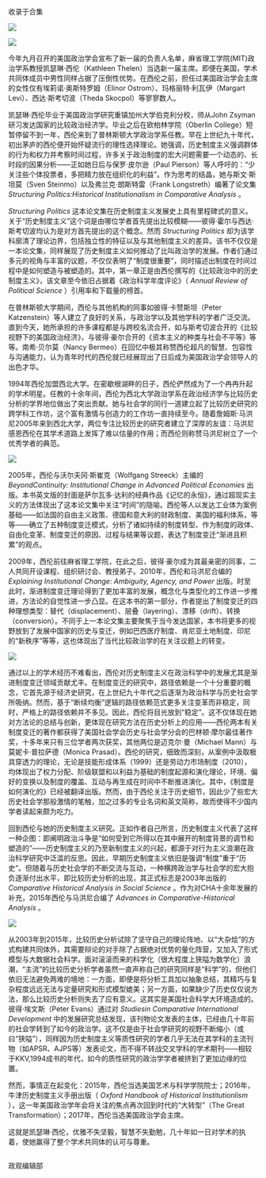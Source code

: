 

收录于合集

<img src='/images/626/2.png' width='auto' />

![](/images/626/3.jpeg)

今年九月召开的美国政治学会宣布了新一届的负责人名单，麻省理工学院(MIT)政治学系教授凯瑟琳·西伦（Kathleen
Thelen）当选新一届主席。即便在美国，学术共同体成员中男性同样占据了压倒性优势。在西伦之前，担任过美国政治学会主席的女性仅有埃莉诺·奥斯特罗姆（Elinor
Ostrom）、玛格丽特·利瓦伊（Margart Levi）、西达·斯考切波（Theda Skocpol）等寥寥数人。

凯瑟琳·西伦毕业于美国政治学研究重镇加州大学伯克利分校，师从John Zsyman研习发达国家的比较政治经济学。毕业之后在欧柏林学院（Oberlin
College）短暂停留不到一年，西伦来到了普林斯顿大学政治学系任教。早在上世纪九十年代，初出茅庐的西伦便开始怀疑流行的理性选择理论。她强调，历史制度主义强调群体的行为和权力并考察时间过程，许多关于政治制度的宏大问题需要一个动态的、长时段的因果分析——正如她日后与保罗·皮尔逊（Paul
Pierson）等人呼吁的：“少关注些个体投票者，多把精力放在组织化的利益”。作为思考的结晶，她与斯文·斯坦莫（Sven
Steinmo）以及弗兰克·朗斯特雷（Frank Longstreth）编著了论文集 _Structuring Politics:Historical
Institutionalism in Comparative Analysis_ 。

 _Structuring Politics_
这本论文集在历史制度主义发展史上具有里程碑式的意义。关于“历史制度主义”这个词是由哪位学者首先提出比较模糊——彼得·霍尔与西达·斯考切波均认为是对方首先提出的这个概念。然而
_Structuring Politics_
却为该学科廓清了理论边界，包括独立性的特征以及与其他制度主义的差异。该书不仅仅是一本论文集，同样展现了历史制度主义如何推动了比叫政治学的发展。作者们通过多元的视角与丰富的议题，不仅仅表明了“制度很重要”，同时描述出制度在时间过程中是如何塑造与被塑造的。其中，第一章正是由西伦撰写的《比较政治中的历史制度主义》，该文章至今依旧占据着《政治科学年度评论》（
_Annual Review of Political Science_ ）引用率和下载量的榜首。

在普林斯顿大学期间，西伦与其他机构的同事如彼得·卡赞斯坦（Peter
Katzenstein）等人建立了良好的关系，与政治学以及其他学科的学者广泛交流。直到今天，她所承担的许多课程都是与跨校名流合开，如与斯考切波合开的《比较视野下的美国政治经济》，与彼得·豪尔合开的《资本主义的种类与社会不平等》等等。南希·贝尔莫（Nancy
Bermeo）在回忆中极其称赞西伦超凡的智慧、包容性与沟通能力，认为青年时代的西伦就已经展现出了日后成为美国政治学会领导人的出色才华。

1994年西伦加盟西北大学。在密歇根湖畔的日子，西伦俨然成为了一个冉冉升起的学术明星。任教的十余年间，西伦为西北大学政治学系在政治经济学与比较历史分析的学界地位做出了突出贡献。她与社会学的同行一道建立起了比较历史研究的跨学科工作坊，这个富有激情与创造力的工作坊一直持续至今。随着詹姆斯·马洪尼2005年来到西北大学，两位专注比较历史的研究者建立了深厚的友谊：马洪尼感恩西伦在其学术道路上发挥了难以估量的作用；而西伦则称赞马洪尼树立了一个优秀学者的典范。

![](/images/626/4.jpeg)

2005年，西伦与沃尔夫冈·斯崔克（Wolfgang Streeck）主编的 _BeyondContinuity: Institutional Change
in Advanced Political Economies_
出版。本书英文版的封面是萨尔瓦多·达利的经典作品《记忆的永恒》，通过超现实主义的方法体现出了这本论文集中关注“时间”的隐喻。西伦等人以发达工业体为案例基础——如法国的自由主义政策、德国和意大利的财政制度、美国的福利体系，等等——确立了五种制度变迁模式，分析了诸如持续的制度转型、作为制度的政体、自由化变革、制度变迁的原因、过程与结果等议题，表达了制度变迁“渐进且积累”的观点。

2009年，西伦前往麻省理工学院，在此之后，彼得·豪尔成为其最亲密的同事，二人共同开设课程、组织研讨会、教授弟子。2010年，西伦和马洪尼合编的
_Explaining Institutional Change: Ambiguity, Agency, and Power_
出版。时至此时，渐进制度变迁理论得到了更加丰富的发展，概念化与类型化的工作进一步推进，方法论的自觉性进一步凸显。在这本书的第一部分，作者提出了制度变迁的四种理想类型：替代（displacement）、层叠（layering）、漂移（drift）、转换（conversion）。不同于上一本论文集主要聚焦于当今发达国家，本书将更多的视野放到了发展中国家的历史与变迁，例如巴西医疗制度、肯尼亚土地制度、印尼的“新秩序”等等，这也体现出了当代比较政治学的在关注议题上的转变。

![](/images/626/5.jpeg)

通过以上的学术经历不难看出，西伦对历史制度主义在政治科学中的发展尤其是渐进制度变迁领域贡献尤丰。在制度变迁的研究中，路径依赖是一个十分重要的概念，它首先源于经济史研究，在上世纪九十年代之后逐渐为政治科学与历史社会学所吸纳。然而，基于“断续均衡”逻辑的路径依赖范式更多关注变革而非稳定，同时，严格上的路径依赖并不多见。因此，西伦将目光放到“稳定”。这不仅体现在她对方法论的总结与创新，更体现在研究方法在历史分析上的应用——西伦两本有关制度变迁的著作都获得了美国社会学会历史与社会学分会的巴林顿·摩尔最佳著作奖，十多年来只有三位学者两次获奖，其他两位是迈克尔·曼（Michael
Mann）与莫妮卡·普拉萨德（Monica
Prasad）。西伦的研究，细致而深刻，从案例中汲取极具穿透力的理论，无论是技能形成体系（1999）还是劳动力市场制度（2010），均体现出了权力分配、阶级联盟和以利益为基础的制度起源和演化理论，环境、偏好的变换以及制度的覆盖、互动与再生成在时间中不断推进演化。其中，《制度是如何演化的》已经被翻译出版。然而，由于西伦关注于历史细节，因此少了些宏大历史社会学那般激情的笔触，加之过多的专业名词和英文简称，故而使得不少国内学者读起来颇为吃力。

回到西伦与她的历史制度主义研究。正如作者自己所言，历史制度主义代表了这样一种企图：即阐明政治斗争是“如何受到它所得以在其中展开的制度背景的调节和塑造的”——历史制度主义的乃至新制度主义的兴起，都源于对行为主义浪潮在政治科学研究中泛滥的反思。因此，早期历史制度主义依旧是强调“制度”重于“历史”。但随着与历史社会学的不断交流与互动，一种横跨政治学与社会学的宏大抱负逐渐付出水平，即比较历史分析的出现，其正式标志是2003年出版的
_Comparative Historical Analysis in Social Science_
。作为对CHA十余年发展的补充，2015年西伦与马洪尼合编了 _Advances in Comparative-Historical Analysis_ 。

![](/images/626/6.jpeg)

从2003年到2015年，比较历史分析试除了坚守自己的理论阵地、以“大杂烩”的方式构建共同体外，其需要辩论的对手除了占据绝对优势的量化阵营，又加入了形式模型与大数据社会科学。面对滚滚而来的科学化（很大程度上狭隘为数学化）浪潮，“主流”的比较历史分析学者虽然一直声称自己的研究同样是“科学”的，但他们依旧无法避免两难的境地：一方面，即便是将分析工具加以抽象总结，其精巧与复杂程度远远无法与定量研究和形式模型媲美；另一方面，如果缺少了历史仅仅说方法，那么比较历史分析则失去了应有意义。这其实是美国社会科学大环境造成的。彼得·埃文斯（Peter
Evans）通过对 _Studiesin Comparative International Development_
中的发展研究总结发现，该刊物论文发表的主体，已经由几十年前的社会学转到了如今的政治学。这不仅是由于社会学研究的视野不断缩小（或曰“狭隘”），同样因为历史制度主义等质性研究的学者几乎无法在其学科的主流刊物（如APSR、AJPS等）发表论文，而不得不转战交叉学科的学术期刊——相较于KKV,1994成书的年代，如今的质性研究的政治学学者被挤到了更加边缘的位置。

然而，事情正在起变化：2015年，西伦当选美国艺术与科学学院院士；2016年，牛津历史制度主义手册出版（ _Oxford Handbook of
Historical Institutionlism_ ），这一年美国政治学年会将关注的焦点再次回到时代的“大转型”（The Great
Transformation）；2017年，西伦当选美国政治学会主席。

这就是凯瑟琳·西伦，优雅不失坚毅，智慧不失勤勉，几十年如一日对学术的执着，使她赢得了整个学术共同体的认可与尊重。

  
  

  

![]()

政观编辑部

